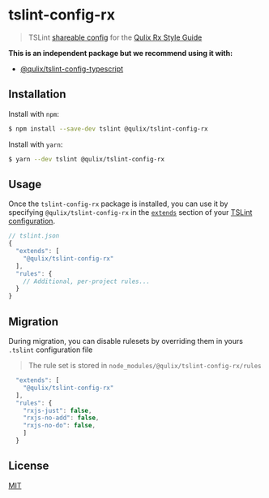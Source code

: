 # tslint-config-rx


> TSLint [shareable config](http://eslint.org/docs/developer-guide/shareable-configs.html) for the [Qulix Rx Style Guide](./STYLEGUIDE.md)

**This is an independent package but we recommend using it with:**
  - [@qulix/tslint-config-typescript](https://www.npmjs.com/package/@qulix/tslint-config-typescript)

## Installation

Install with `npm`:
```sh
$ npm install --save-dev tslint @qulix/tslint-config-rx
```

Install with `yarn`:
```sh
$ yarn --dev tslint @qulix/tslint-config-rx
```

## Usage

Once the `tslint-config-rx` package is installed, you can use it by specifying `@qulix/tslint-config-rx` in the [`extends`](https://palantir.github.io/tslint/usage/configuration/) section of your [TSLint configuration](https://palantir.github.io/tslint/rules/).

```js
// tslint.json
{
  "extends": [
    "@qulix/tslint-config-rx"
  ],
  "rules": {
    // Additional, per-project rules...
  }
}
```

## Migration

During migration, you can disable rulesets by overriding them in yours `.tslint` configuration file

> The rule set is stored in `node_modules/@qulix/tslint-config-rx/rules`

```js
  "extends": [
    "@qulix/tslint-config-rx"
  ],
  "rules": {
    "rxjs-just": false,
    "rxjs-no-add": false,
    "rxjs-no-do": false,
    ]
  }
```

## License

[MIT](./LICENSE.md)

